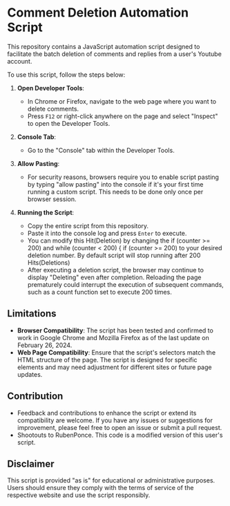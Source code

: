 # Comment Deletion Automation Script

This repository contains a JavaScript automation script designed to facilitate the batch deletion of comments and replies from a user's Youtube account. 

To use this script, follow the steps below:

1. **Open Developer Tools**: 
   - In Chrome or Firefox, navigate to the web page where you want to delete comments.
   - Press `F12` or right-click anywhere on the page and select "Inspect" to open the Developer Tools.

2. **Console Tab**: 
   - Go to the "Console" tab within the Developer Tools.

3. **Allow Pasting**: 
   - For security reasons, browsers require you to enable script pasting by typing "allow pasting" into the console if it's your first time running a custom script. This needs to be done only once per browser session.

4. **Running the Script**: 
   - Copy the entire script from this repository.
   - Paste it into the console log and press `Enter` to execute.
   - You can modify this Hit(Deletion) by changing the if (counter >= 200) and  while (counter < 200) {
    if (counter >= 200) to your desired deletion number. By default script will stop running after 200 Hits(Deletions)
   - After executing a deletion script, the browser may continue to display "Deleting" even after completion. Reloading the page prematurely could interrupt the execution of subsequent commands, such as a count function set to execute 200 times.

## Limitations

- **Browser Compatibility**: The script has been tested and confirmed to work in Google Chrome and Mozilla Firefox as of the last update on February 26, 2024.
- **Web Page Compatibility**: Ensure that the script's selectors match the HTML structure of the page. The script is designed for specific elements and may need adjustment for different sites or future page updates.

## Contribution

- Feedback and contributions to enhance the script or extend its compatibility are welcome. If you have any issues or suggestions for improvement, please feel free to open an issue or submit a pull request.
- Shootouts to RubenPonce. This code is a modified version of this user's script. 

## Disclaimer

This script is provided "as is" for educational or administrative purposes. Users should ensure they comply with the terms of service of the respective website and use the script responsibly.


